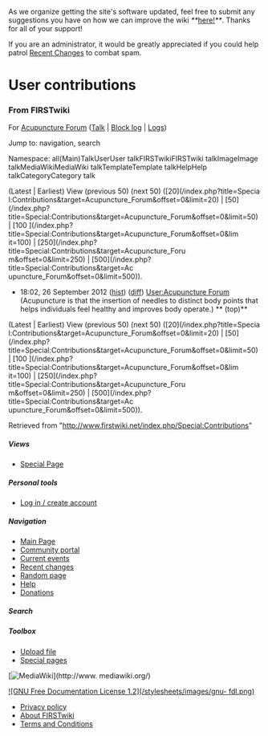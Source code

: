As we organize getting the site's software updated, feel free to submit any
suggestions you have on how we can improve the wiki
_**_[here!](/index.php/User:Hallry/Suggestions "User:Hallry/Suggestions"
)_**_. Thanks for all of your support!

If you are an administrator, it would be greatly appreciated if you could help
patrol [Recent Changes](/index.php/Special:Recentchanges
"Special:Recentchanges" ) to combat spam.

# User contributions

### From FIRSTwiki

For [Acupuncture Forum](/index.php/User:Acupuncture_Forum "User:Acupuncture
Forum" ) ([Talk](/index.php?title=User_talk:Acupuncture_Forum&action=edit
"User talk:Acupuncture Forum" ) | [Block
log](/index.php?title=Special:Log&type=block&page=User:Acupuncture_Forum
"Special:Log" ) | [Logs](/index.php?title=Special:Log&user=Acupuncture_Forum
"Special:Log" ))

Jump to: navigation, search

Namespace:  all(Main)TalkUserUser talkFIRSTwikiFIRSTwiki talkImageImage
talkMediaWikiMediaWiki talkTemplateTemplate talkHelpHelp talkCategoryCategory
talk

(Latest | Earliest) View (previous 50) (next 50) ([20](/index.php?title=Specia
l:Contributions&target=Acupuncture_Forum&offset=0&limit=20) | [50](/index.php?
title=Special:Contributions&target=Acupuncture_Forum&offset=0&limit=50) | [100
](/index.php?title=Special:Contributions&target=Acupuncture_Forum&offset=0&lim
it=100) | [250](/index.php?title=Special:Contributions&target=Acupuncture_Foru
m&offset=0&limit=250) | [500](/index.php?title=Special:Contributions&target=Ac
upuncture_Forum&offset=0&limit=500)).

  * 18:02, 26 September 2012 ([hist](/index.php?title=User:Acupuncture_Forum&action=history "User:Acupuncture Forum" )) ([diff](/index.php?title=User:Acupuncture_Forum&diff=prev&oldid=834931 "User:Acupuncture Forum" )) [User:Acupuncture Forum](/index.php/User:Acupuncture_Forum "User:Acupuncture Forum" ) (Acupuncture is that the insertion of needles to distinct body points that helps individuals feel healthy and improves body operate.) ** (top)**

(Latest | Earliest) View (previous 50) (next 50) ([20](/index.php?title=Specia
l:Contributions&target=Acupuncture_Forum&offset=0&limit=20) | [50](/index.php?
title=Special:Contributions&target=Acupuncture_Forum&offset=0&limit=50) | [100
](/index.php?title=Special:Contributions&target=Acupuncture_Forum&offset=0&lim
it=100) | [250](/index.php?title=Special:Contributions&target=Acupuncture_Foru
m&offset=0&limit=250) | [500](/index.php?title=Special:Contributions&target=Ac
upuncture_Forum&offset=0&limit=500)).

Retrieved from "<http://www.firstwiki.net/index.php/Special:Contributions>"

##### Views

  * [Special Page](/index.php/Special:Contributions/Acupuncture_Forum)

##### Personal tools

  * [Log in / create account](/index.php?title=Special:Userlogin&returnto=Special:Contributions)

[](/index.php/Main_Page "Main Page" )

##### Navigation

  * [Main Page](/index.php/Main_Page)
  * [Community portal](/index.php/FIRSTwiki:Community_portal)
  * [Current events](/index.php/Current_events)
  * [Recent changes](/index.php/Special:Recentchanges)
  * [Random page](/index.php/Special:Random)
  * [Help](/index.php/FIRSTwiki:Help)
  * [Donations](/index.php/FIRSTwiki:Site_support)

##### Search



##### Toolbox

  * [Upload file](/index.php/Special:Upload)
  * [Special pages](/index.php/Special:Specialpages)

[![MediaWiki](/skins/common/images/poweredby_mediawiki_88x31.png)](http://www.
mediawiki.org/)

[![GNU Free Documentation License 1.2](/stylesheets/images/gnu-
fdl.png)](http://www.gnu.org/copyleft/fdl.html)

  * [Privacy policy](/index.php/FIRSTwiki:Privacy_policy "FIRSTwiki:Privacy policy" )
  * [About FIRSTwiki](/index.php/FIRSTwiki:About "FIRSTwiki:About" )
  * [Terms and Conditions](/index.php/FIRSTwiki:Terms_and_conditions "FIRSTwiki:Terms and conditions" )

